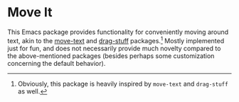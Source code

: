# Move It
This Emacs package provides functionality for conveniently moving around text,
akin to the [move-text](https://github.com/emacsfodder/move-text) and
[drag-stuff](https://github.com/rejeep/drag-stuff.el) packages.[^1] Mostly
implemented just for fun, and does not necessarily provide much novelty compared
to the above-mentioned packages (besides perhaps some customization concerning
the default behavior).

[^1]: Obviously, this package is heavily inspired by `move-text` and `drag-stuff`
as well.
